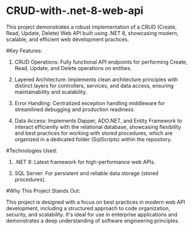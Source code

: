 # CRUD-with-.net-8-web-api

This project demonstrates a robust implementation of a CRUD (Create, Read, Update, Delete) Web API built using .NET 8, showcasing modern, scalable, and efficient web development practices.

#Key Features:

1. CRUD Operations: Fully functional API endpoints for performing Create, Read, Update, and Delete operations on entities.

2. Layered Architecture: Implements clean architecture principles with distinct layers for controllers, services, and data access, ensuring maintainability and scalability.

3. Error Handling: Centralized exception handling middleware for streamlined debugging and production readiness.

4. Data Access: Implements Dapper, ADO.NET, and Entity Framework to interact efficiently with the relational database, showcasing flexibility and best practices for working with stored procedures, which are organized in a dedicated folder (SqlScripts) within the repository.

#Technologies Used:

1. .NET 8: Latest framework for high-performance web APIs.

2. SQL Server: For persistent and reliable data storage (stored procedures).

#Why This Project Stands Out:

This project is designed with a focus on best practices in modern web API development, including a structured approach to code organization, security, and scalability. It's ideal for use in enterprise applications and demonstrates a deep understanding of software engineering principles.
